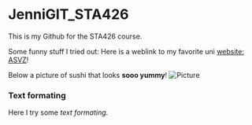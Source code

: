 # JenniGIT_STA426

This is my Github for the STA426 course. 

Some funny stuff I tried out: 
Here is a weblink to my favorite uni [website: ASVZ](https://asvz.ch)!
  
Below a picture of sushi that looks **sooo yummy**! 
![Picture](http://4.bp.blogspot.com/-ysRnH1kLML0/VUBOzisjBgI/AAAAAAAABCc/vigjRIjcl4Q/s1600/VPcDUhts.jpg) 
  
  
### Text formating
Here I try some _text formating_.
